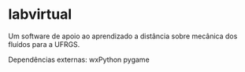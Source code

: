 # labvirtual
Um software de apoio ao aprendizado a distância sobre mecânica dos fluídos para a UFRGS.

Dependências externas:
wxPython
pygame
